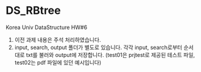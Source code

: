 # DS_RBtree
Korea Univ DataStructure HW#6

1. 이전 과제 내용은 주석 처리하였습니다.
2. input, search, output 폴더가 별도로 있습니다. 각각 input, search로부터 순서대로 txt를 불러와 output에 저장합니다.
(test01은 prjtest로 제공된 테스트 파일, test02는 pdf 파일에 있던 예시입니다)
